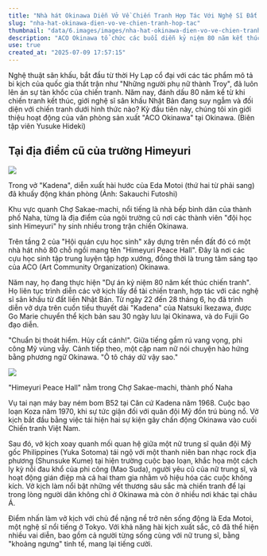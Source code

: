 ```yaml
---
title: "Nhà hát Okinawa Diễn Vở Về Chiến Tranh Hợp Tác Với Nghệ Sĩ Đất Liền"
slug: "nha-hat-okinawa-dien-vo-ve-chien-tranh-hop-tac"
thumbnail: "data/6.images/images/nha-hat-okinawa-dien-vo-ve-chien-tranh-hop-tac.webp"
description: "ACO Okinawa tổ chức các buổi diễn kỷ niệm 80 năm kết thúc chiến tranh, hợp tác với nghệ sĩ đất liền. Tái hiện bi kịch chiến tranh ở Okinawa, bao gồm vở 'Kadena'."
use: true
created_at: "2025-07-09 17:57:15"
---
```


Nghệ thuật sân khấu, bắt đầu từ thời Hy Lạp cổ đại với các tác phẩm mô tả bi kịch của quốc gia thất trận như "Những người phụ nữ thành Troy", đã luôn lên án sự tàn khốc của chiến tranh. Năm nay, đánh dấu 80 năm kể từ khi chiến tranh kết thúc, giới nghệ sĩ sân khấu Nhật Bản đang suy ngẫm và đối diện với chiến tranh dưới hình thức nào? Kỳ đầu tiên này, chúng tôi xin giới thiệu hoạt động của văn phòng sản xuất "ACO Okinawa" tại Okinawa. (Biên tập viên Yusuke Hideki)

## Tại địa điểm cũ của trường Himeyuri

![](/images/20250709-00050143-yom-000-2-view.webp)

Trong vở "Kadena", diễn xuất hài hước của Eda Motoi (thứ hai từ phải sang) đã khuấy động khán phòng (Ảnh: Sakauchi Futoshi)

Khu vực quanh Chợ Sakae-machi, nổi tiếng là nhà bếp bình dân của thành phố Naha, từng là địa điểm của ngôi trường cũ nơi các thành viên "đội học sinh Himeyuri" hy sinh nhiều trong trận chiến Okinawa.

Trên tầng 2 của "Hội quán cựu học sinh" xây dựng trên nền đất đó có một nhà hát nhỏ 80 chỗ ngồi mang tên "Himeyuri Peace Hall". Đây là nơi các cựu học sinh tập trung luyện tập hợp xướng, đồng thời là trung tâm sáng tạo của ACO (Art Community Organization) Okinawa.

Năm nay, họ đang thực hiện "Dự án kỷ niệm 80 năm kết thúc chiến tranh". Họ liên tục trình diễn các vở kịch lấy đề tài chiến tranh, hợp tác với các nghệ sĩ sân khấu từ đất liền Nhật Bản. Từ ngày 22 đến 28 tháng 6, họ đã trình diễn vở dựa trên cuốn tiểu thuyết dài "Kadena" của Natsuki Ikezawa, được Go Marie chuyển thể kịch bản sau 30 ngày lưu lại Okinawa, và do Fujii Go đạo diễn.

"Chuẩn bị thoát hiểm. Hủy cất cánh!". Giữa tiếng gầm rú vang vọng, phi công Mỹ vùng vẫy. Cảnh tiếp theo, một cặp nam nữ nói chuyện hào hứng bằng phương ngữ Okinawa. "Ô tô cháy dữ vậy sao."

![](/images/20250709-00050143-yom-001-2-view.webp)

"Himeyuri Peace Hall" nằm trong Chợ Sakae-machi, thành phố Naha

Vụ tai nạn máy bay ném bom B52 tại Căn cứ Kadena năm 1968. Cuộc bạo loạn Koza năm 1970, khi sự tức giận đối với quân đội Mỹ đồn trú bùng nổ. Vở kịch bắt đầu bằng việc tái hiện hai sự kiện gây chấn động Okinawa vào cuối Chiến tranh Việt Nam.

Sau đó, vở kịch xoay quanh mối quan hệ giữa một nữ trung sĩ quân đội Mỹ gốc Philippines (Yuka Sotoma) tái ngộ với một thanh niên ban nhạc rock địa phương (Shunsuke Kume) tại hiện trường cuộc bạo loạn, khắc họa một cách ly kỳ nỗi đau khổ của phi công (Mao Suda), người yêu cũ của nữ trung sĩ, và hoạt động gián điệp mà cả hai tham gia nhằm vô hiệu hóa các cuộc không kích. Vở kịch làm nổi bật những vết thương sâu sắc mà chiến tranh để lại trong lòng người dân không chỉ ở Okinawa mà còn ở nhiều nơi khác tại châu Á.

Điểm nhấn làm vở kịch với chủ đề nặng nề trở nên sống động là Eda Motoi, một nghệ sĩ nổi tiếng ở Tokyo. Với khả năng hài kịch xuất sắc, cô đã thể hiện nhiều vai diễn, bao gồm cả người từng sống cùng với nữ trung sĩ, bằng "khoảng ngưng" tinh tế, mang lại tiếng cười.
